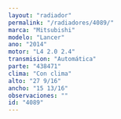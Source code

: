 ```yaml
---
layout: "radiador"
permalink: "/radiadores/4089/"
marca: "Mitsubishi"
modelo: "Lancer"
ano: "2014"
motor: "L4 2.0 2.4"
transmision: "Automática"
parte: "438471"
clima: "Con clima"
alto: "27 9/16"
ancho: "15 13/16"
observaciones: ""
id: "4089"
---
```



